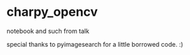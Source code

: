 # charpy_opencv
notebook and such from talk

special thanks to pyimagesearch for a little borrowed code. :)

